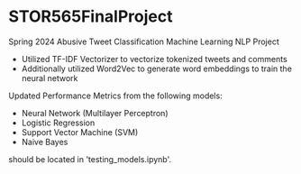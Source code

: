 # STOR565FinalProject

Spring 2024
Abusive Tweet Classification Machine Learning NLP Project

- Utilized TF-IDF Vectorizer to vectorize tokenized tweets and comments
- Additionally utilized Word2Vec to generate word embeddings to train the neural network

Updated Performance Metrics from the following models:
- Neural Network (Multilayer Perceptron)
- Logistic Regression
- Support Vector Machine (SVM)
- Naive Bayes

 should be located in 'testing_models.ipynb'.
